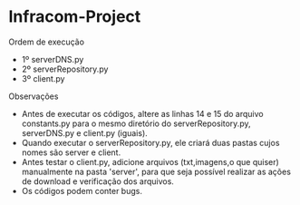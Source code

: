 # Infracom-Project

Ordem de execução

- 1º serverDNS.py
- 2º serverRepository.py
- 3º client.py

Observações

- Antes de executar os códigos, altere as linhas 14 e 15 do arquivo constants.py para o mesmo diretório do serverRepository.py, serverDNS.py e client.py (iguais).
- Quando executar o serverRepository.py, ele criará duas pastas cujos nomes são server e client.
- Antes testar o client.py, adicione arquivos (txt,imagens,o que quiser) manualmente na pasta 'server', para que seja possível realizar as ações de download e verificação dos arquivos.
- Os códigos podem conter bugs.
